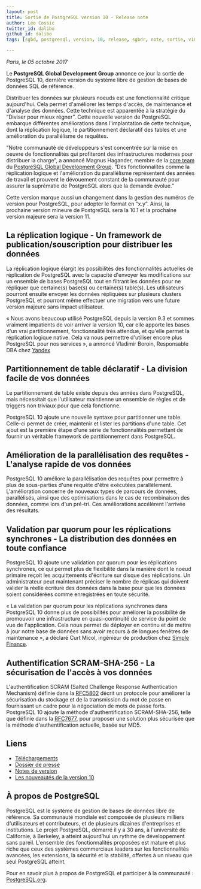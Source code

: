 ```yaml
---
layout: post
title: Sortie de PostgreSQL version 10 - Release note
author: Léo Cossic
twitter_id: dalibo
github_id: dalibo
tags: [sgbd, postgresql, version, 10, release, sgbdr, note, sortie, v10, 10]

---
```


*Paris, le 05 octobre 2017*

Le **PostgreSQL Global Development Group** annonce ce jour la sortie de PostgreSQL 10, dernière version du système libre de gestion de bases de données SQL de référence.

<!--MORE-->

Distribuer les données sur plusieurs noeuds est une fonctionnalité critique aujourd'hui. Cela permet d'améliorer les temps d'accès, de maintenance et d'analyse des données. Cette technique est apparentée à la stratégie du “Diviser pour mieux régner”. Cette nouvelle version de PostgreSQL embarque différentes améliorations dans l'implantation de cette technique, dont la réplication logique, le partitionnement déclaratif des tables et une amélioration du parallélisme de requêtes.

“Notre communauté de développeurs s'est concentrée sur la mise en oeuvre de fonctionnalités qui profiteront des infrastructures modernes pour distribuer la charge”, a annoncé Magnus Hagander, membre de la [core team](https://www.postgresql.org/developer/core/) du [PostgreSQL Global Development Group](https://www.postgresql.org/). “Des fonctionnalités comme la réplication logique et l'amélioration du parallélisme représentent des années de travail et prouvent le dévouement constant de la communauté pour assurer la suprématie de PostgreSQL alors que la demande évolue.”

Cette version marque aussi un changement dans la gestion des numéros de version pour PostgreSQL, pour adopter le format en “x.y”. Ainsi, la prochaine version mineure de PostgreSQL sera la 10.1 et la prochaine version majeure sera la version 11.

## La réplication logique - Un framework de publication/souscription pour distribuer les données

La réplication logique élargit les possibilités des fonctionnalités actuelles de réplication de PostgreSQL avec la capacité d'envoyer les modifications sur un ensemble de bases PostgreSQL tout en filtrant les données pour ne répliquer que certaine(s) base(s) ou certaine(s) table(s). Les utilisateurs pourront ensuite envoyer les données répliquées sur plusieurs clusters PostgreSQL et pourront même effectuer une migration vers une future version majeure sans impact utilisateur.

« Nous avons beaucoup utilisé PostgreSQL depuis la version 9.3 et sommes vraiment impatients de voir arriver la version 10, car elle apporte les bases d'un vrai partitionnement, fonctionnalité très attendue, et qu'elle permet la réplication logique native. Cela va nous permettre d'utiliser encore plus PostgreSQL pour nos services », a annoncé Vladimir Boroin, Responsable DBA chez [Yandex](https://www.yandex.com/)

## Partitionnement de table déclaratif - La division facile de vos données

Le partitionnement de table existe depuis des années dans PostgreSQL, mais nécessitait que l'utilisateur maintienne un ensemble de règles et de triggers non triviaux pour que cela fonctionne.

PostgreSQL 10 ajoute une nouvelle syntaxe pour partitionner une table. Celle-ci permet de créer, maintenir et lister les partitions d'une table. Cet ajout est la première étape d'une série de fonctionnalités permettant de fournir un véritable framework de partitionnement dans PostgreSQL.

## Amélioration de la parallélisation des requêtes - L'analyse rapide de vos données

PostgreSQL 10 améliore la parallélisation des requêtes pour permettre à plus de sous-parties d'une requête d'être exécutées parallèlement. L'amélioration concerne de nouveaux types de parcours de données, parallélisés, ainsi que des optimisations dans le cas de recombinaison des données, comme lors d'un pré-tri. Ces améliorations accélèrent l'arrivée des résultats.

## Validation par quorum pour les réplications synchrones - La distribution des données en toute confiance

PostgreSQL 10 ajoute une validation par quorum pour les réplications synchrones, ce qui permet plus de flexibilité dans la manière dont le noeud primaire reçoit les acquittements d'écriture sur disque des réplications. Un administrateur peut maintenant préciser le nombre de réplicas qui doivent valider la réelle écriture des données dans la base pour que les données soient considérées comme enregistrées en toute sécurité.

« La validation par quorum pour les réplications synchrones dans PostgreSQL 10 donne plus de possibilités pour améliorer la possibilité de promouvoir une infrastructure en quasi-continuité de service du point de vue de l'application. Cela nous permet de déployer en continu et de mettre à jour notre base de données sans avoir recours à de longues fenêtres de maintenance », a déclaré Curt Micol, ingénieur de production chez [Simple Finance](https://www.simple.com/).

## Authentification SCRAM-SHA-256 - La sécurisation de l'accès à vos données

L'authentification SCRAM (Salted Challenge Response Authentication Mechanism) définie dans la [RFC5802](https://tools.ietf.org/html/rfc5802) décrit un protocole pour améliorer la sécurisation du stockage et de la transmission du mot de passe en fournissant un cadre pour la négociation de mots de passe forts. PostgreSQL 10 ajoute la méthode d'authentification SCRAM-SHA-256, telle que définie dans la [RFC7677](https://tools.ietf.org/html/rfc7677), pour proposer une solution plus sécurisée que la méthode d'authentification actuelle, basée sur MD5.

## Liens

* [Téléchargements](https://www.postgresql.org/downloads)
* [Dossier de presse](https://www.postgresql.org/about/press/presskit10)
* [Notes de version](https://www.postgresql.org/docs/current/static/release-10.html)
* [Les nouveautés de la version 10](https://wiki.postgresql.org/wiki/New_in_postgres_10)

## À propos de PostgreSQL

PostgreSQL est le système de gestion de bases de données libre de référence. Sa communauté mondiale est composée de plusieurs milliers d'utilisateurs et contributeurs, et de plusieurs dizaines d'entreprises et institutions. Le projet PostgreSQL, démarré il y a 30 ans, à l'université de Californie, à Berkeley, a atteint aujourd’hui un rythme de développement sans pareil. L'ensemble des fonctionnalités proposées est mature et plus riche que ceux des systèmes commerciaux leaders sur les fonctionnalités avancées, les extensions, la sécurité et la stabilité, offertes à un niveau que seul PostgreSQL atteint.

Pour en savoir plus à propos de PostgreSQL et participer à la communauté : [PostgreSQL.org](https://www.postgresql.org).
